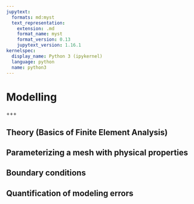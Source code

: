 ```yaml
---
jupytext:
  formats: md:myst
  text_representation:
    extension: .md
    format_name: myst
    format_version: 0.13
    jupytext_version: 1.16.1
kernelspec:
  display_name: Python 3 (ipykernel)
  language: python
  name: python3
---
```


# Modelling

+++

## Theory (Basics of Finite Element Analysis)
## Parameterizing a mesh with physical properties
## Boundary conditions
## Quantification of modeling errors

```{code-cell} ipython3

```
